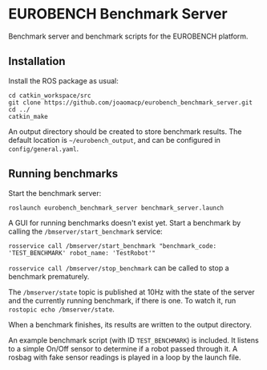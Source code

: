 EUROBENCH Benchmark Server
=================================================

Benchmark server and benchmark scripts for the EUROBENCH platform.

## Installation

Install the ROS package as usual:
```
cd catkin_workspace/src
git clone https://github.com/joaomacp/eurobench_benchmark_server.git
cd ../
catkin_make
```

An output directory should be created to store benchmark results. The default location is `~/eurobench_output`, and can be configured in `config/general.yaml`.

## Running benchmarks

Start the benchmark server:
```
roslaunch eurobench_benchmark_server benchmark_server.launch 
```

A GUI for running benchmarks doesn't exist yet. Start a benchmark by calling the `/bmserver/start_benchmark` service:
```
rosservice call /bmserver/start_benchmark "benchmark_code: 'TEST_BENCHMARK' robot_name: 'TestRobot'"
```

`rosservice call /bmserver/stop_benchmark` can be called to stop a benchmark prematurely.

The `/bmserver/state` topic is published at 10Hz with the state of the server and the currently running benchmark, if there is one. To watch it, run `rostopic echo /bmserver/state`.

When a benchmark finishes, its results are written to the output directory.

An example benchmark script (with ID `TEST_BENCHMARK`) is included. It listens to a simple On/Off sensor to determine if a robot passed through it. A rosbag with fake sensor readings is played in a loop by the launch file.